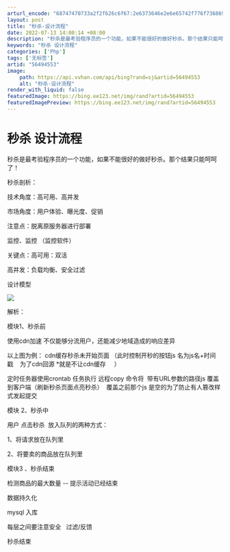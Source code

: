 ```yaml
---
arturl_encode: "68747470733a2f2f626c6f67:2e6373646e2e6e65742f776f736869686169796f6e67313638:2f61727469636c652f64657461696c732f3536343934353533"
layout: post
title: "秒杀-设计流程"
date: 2022-07-13 14:00:14 +08:00
description: "秒杀是最考验程序员的一个功能，如果不能很好的做好秒杀。那个结果只能呵呵 了！ 秒杀剖析：      "
keywords: "秒杀 设计流程"
categories: ['Php']
tags: ['无标签']
artid: "56494553"
image:
    path: https://api.vvhan.com/api/bing?rand=sj&artid=56494553
    alt: "秒杀-设计流程"
render_with_liquid: false
featuredImage: https://bing.ee123.net/img/rand?artid=56494553
featuredImagePreview: https://bing.ee123.net/img/rand?artid=56494553
---
```


# 秒杀 设计流程

秒杀是最考验程序员的一个功能，如果不能很好的做好秒杀。那个结果只能呵呵 了！

秒杀剖析：

技术角度：高可用、高并发

市场角度：用户体验、曝光度、促销

注意点：脱离原服务器进行部署

监控、监控 （监控软件）

关键点：高可用：双活

高并发：负载均衡、安全过滤

设计模型

![](https://img-blog.csdn.net/20170222184252270)

解析：

模块1、秒杀前

使用cdn加速 不仅能够分流用户，还能减少地域造成的响应差异

以上图为例： cdn缓存秒杀未开始页面 （此时控制开秒的按钮js 名为js名+时间戳    为了cdn回源 *就是不让cdn缓存     ）

定时任务器使用crontab 任务执行 远程copy 命令将  带有URL参数的路径js 覆盖到客户端（刷新秒杀页面点亮秒杀）  覆盖之前那个js 是空的为了防止有人篡改样式发起提交

模块 2、秒杀中

用户 点击秒杀  放入队列的两种方式：

1、将请求放在队列里

2、将要卖的商品放在队列里

模块3 、秒杀结束

检测商品的最大数量 -- 提示活动已经结束

数据持久化

mysql 入库

每层之间要注意安全   过滤/反馈

秒杀结束